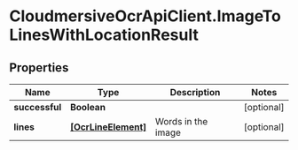 # CloudmersiveOcrApiClient.ImageToLinesWithLocationResult

## Properties
Name | Type | Description | Notes
------------ | ------------- | ------------- | -------------
**successful** | **Boolean** |  | [optional] 
**lines** | [**[OcrLineElement]**](OcrLineElement.md) | Words in the image | [optional] 



